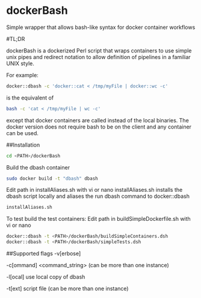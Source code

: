 # dockerBash
Simple wrapper that allows bash-like syntax for docker container workflows

#TL;DR

dockerBash is a dockerized Perl script that wraps containers to use simple unix pipes and redirect notation to allow definition of pipelines in a familiar UNIX style.

For example:
```bash
docker::dbash -c 'docker::cat < /tmp/myFile | docker::wc -c'
```
is the equivalent of
```bash
bash -c 'cat < /tmp/myFile | wc -c'
```
except that docker containers are called instead of the local binaries. The docker version does not require bash to be on the client and any container can be used.

##Installation

```bash
cd <PATH>/dockerBash
```
Build the dbash container
```bash
sudo docker build -t "dbash" dbash
```
Edit path in installAliases.sh with vi or nano
installAliases.sh installs the dbash script locally and aliases the run dbash command to docker::dbash
```bash
installAliases.sh 
```
To test build the test containers:
Edit path in buildSimpleDockerfile.sh with vi or nano
```bash
docker::dbash -t <PATH>/dockerBash/buildSimpleContainers.dsh
docker::dbash -t <PATH>/dockerBash/simpleTests.dsh
```
##Supported flags
  -v[erbose]
  
  -c[ommand]  <command_string> (can be more than one instance)
  
  -l[ocal]    use local copy of dbash
  
  -t[ext]     script file (can be more than one instance)
